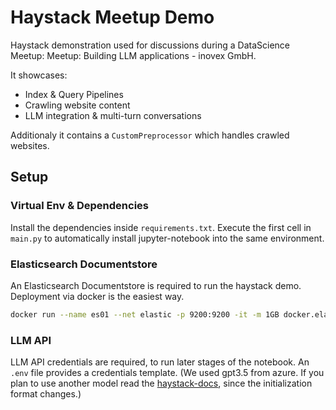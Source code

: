 # Haystack Meetup Demo

Haystack demonstration used for discussions during a DataScience Meetup:
Meetup: Building LLM applications - inovex GmbH.

It showcases:

- Index & Query Pipelines
- Crawling website content
- LLM integration & multi-turn conversations

Additionaly it contains a `CustomPreprocessor` which handles crawled websites.

## Setup

### Virtual Env & Dependencies

Install the dependencies inside `requirements.txt`.
Execute the first cell in `main.py` to automatically install jupyter-notebook into the same environment.

### Elasticsearch Documentstore

An Elasticsearch Documentstore is required to run the haystack demo.
Deployment via docker is the easiest way.

```sh
docker run --name es01 --net elastic -p 9200:9200 -it -m 1GB docker.elastic.co/elasticsearch/elasticsearch:8.11.2
```

### LLM API

LLM API credentials are required, to run later stages of the notebook.
An `.env` file provides a credentials template. 
(We used gpt3.5 from azure. If you plan to use another model read the [haystack-docs](https://docs.haystack.deepset.ai/docs/prompt_node), since the initialization format changes.)



